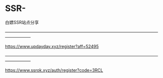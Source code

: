 # SSR-
白嫖SSR站点分享

——————————————————————————————————————————   



https://www.updayday.xyz/register?aff=52495
                                          
—————————————————————————————————————————— 
                                          
https://www.ssrok.xyz/auth/register?code=3RCL
